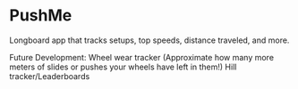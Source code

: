# PushMe

Longboard app that tracks setups, top speeds, distance traveled, and more.

Future Development:
Wheel wear tracker (Approximate how many more meters of slides or pushes your wheels have left in them!)
Hill tracker/Leaderboards

